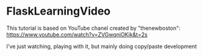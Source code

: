 # FlaskLearningVideo

This tutorial is based on YouTube chanel created by "thenewboston": https://www.youtube.com/watch?v=ZVGwqnjOKjk&t=2s

I've just watching, playing with it, but mainly doing copy/paste development    